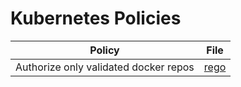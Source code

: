 # Kubernetes Policies

| Policy  | File  |
|---|---|
| Authorize only validated docker repos  | [rego](src/validated-repo/validated-repo.rego)  |